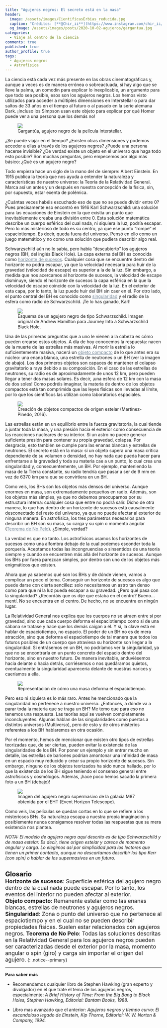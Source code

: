 ```yaml
---
title: "Agujeros negros: El secreto está en la masa"
header:
  image: /assets/images/CientificasErbias_reducida.jpg
  caption: "Créditos: [**@Chir_ii**](https://www.instagram.com/chir_ii/?hl=en)"
  og_image: /assets/images/posts/2020-10-02-agujeros/gargantua.jpg
categories:
  - Viaje al centro de la ciencia
comments: true
published: true
author_profile: true
tags:
  - Agujeros negros
  - Astrofísica
--- 
```


La ciencia está cada vez más presente en las obras cinematográficas y, aunque a veces es de manera errónea o sobreactuada, si hay algo que se lleve la palma, un comodín para explicar lo inexplicable, un argumento para que todo sea posible, esos son los agujeros negros. Los hemos visto utilizados para acceder a múltiples dimensiones en Interstellar o para dar saltos de 33 años en el tiempo al futuro o al pasado en la serie alemana Dark. ¡Incluso los Simpson usan este objeto para explicar por qué Homer puede ver a una persona que los demás no!

<style>
img {
  display: block;
  margin-left: auto;
  margin-right: auto;
}
</style>
<figure>
	<img src="{{ site.url }}{{ site.baseurl }}/assets/images/posts/2020-10-02-agujeros/gargantua.jpg"/>
	<figcaption> Gargantúa, agujero negro de la película Interstellar.</figcaption>
</figure>

¿Se puede viajar en el tiempo? ¿Existen otras dimensiones y podemos acceder a ellas a través de los agujeros negros? ¿Puede una persona hacerse invisible? ¿De verdad existe un objeto en el universo que haga todo esto posible? Son muchas preguntas, pero empecemos por algo más básico: ¿Qué es un agujero negro?

Todo empieza hace un siglo de la mano del de siempre: Albert Einstein. En 1915 publica la teoría que nos ayuda a entender la naturaleza y características de nuestro universo: la Teoría de la Relatividad General. Marca así un antes y un después en nuestra concepción de la física, sin, por supuesto, estar exenta de polémica. 

¿Cuántas veces habéis escuchado eso de que no se puede dividir entre 0? Pues precisamente eso encontró en 1916 Karl Schwarzschild: una solución para las ecuaciones de Einstein en la que existía un punto que inevitablemente creaba una división entre 0. Esta solución matemática describe un cuerpo esférico del cual nada, ni siquiera la luz, podría escapar. Pero lo más misterioso de todo es su centro, ya que ese punto “rompe” el espaciotiempo. Es decir, queda fuera del universo. Pensó en ello como un juego matemático y no como una solución que pudiera describir algo real. 

Schwarzschild aún no lo sabía, pero había “descubierto” los agujeros negros (BH, del inglés Black Hole). La capa externa del BH es conocida como <a style="color:lightslategray" href="https://cientificaserbias.github.io/blog/viaje%20al%20centro%20de%20la%20ciencia/agujeros/index.html#target">horizonte de sucesos</a>. Cualquier cosa que se encuentre dentro del horizonte no podrá escapar, ya que la velocidad necesaria para huir de la gravedad (velocidad de escape) es superior a la de la luz. Sin embargo, a medida que nos acercamos al horizonte de sucesos, la velocidad de escape disminuye, siendo el horizonte de sucesos la capa esférica en la que la velocidad de escape coincide con la velocidad de la luz. En el exterior de esta capa, por lo tanto, la luz puede huir del BH sin caer en él. Por otro lado, el punto central del BH es conocido como <a style="color:lightslategray" href="https://cientificaserbias.github.io/blog/viaje%20al%20centro%20de%20la%20ciencia/agujeros/index.html#target">singularidad</a> y el radio de la esfera como radio de Schwarzschild. ¡Te lo has ganado, Karl!

<figure>
	<img src="{{ site.url }}{{ site.baseurl }}/assets/images/posts/2020-10-02-agujeros/esquemaBH.jpg"/>
	<figcaption> Esquema de un agujero negro de tipo Schwarzschild. Imagen original de Andrew Hamilton para Journey Into a Schwarzschild Black Hole.</figcaption>
</figure>

Una de las primeras preguntas que a uno le vienen a la cabeza es cómo pueden crearse estos objetos. A día de hoy conocemos la respuesta: nacen de la muerte de las estrellas más masivas. Al morir la estrella lo suficientemente masiva, nacerá un <a style="color:lightslategray" href="https://cientificaserbias.github.io/blog/viaje%20al%20centro%20de%20la%20ciencia/agujeros/index.html#target">objeto compacto</a> de lo que antes era su núcleo: una enana blanca, una estrella de neutrones o un BH (ver la imagen de abajo). Los dos primeros objetos son capaces de mantener el colapso gravitatorio a raya debido a su composición. En el caso de las estrellas de neutrones, su radio es de aproximadamente de unos 12 km, pero pueden llegar a tener dos masas solares. Es decir, ¡una esfera de 12 km con la masa de dos soles! Como podréis imaginar, la materia de dentro de los objetos compactos está tan comprimida que las leyes físicas son llevadas al límite, por lo que los científicos las utilizan como laboratorios espaciales.

<figure>
	<img src="{{ site.url }}{{ site.baseurl }}/assets/images/posts/2020-10-02-agujeros/fateofstars.jpg"/>
	<figcaption> Creación de objetos compactos de origen estelar (Martínez-Pinedo, 2016).</figcaption>
</figure>

Las estrellas están en un equilibrio entre la fuerza gravitatoria, la cual tiende a juntar toda la masa, y una presión hacia el exterior como consecuencia de las reacciones nucleares de su interior. Si un astro no puede generar suficiente presión para contener su propia gravedad, colapsa. Por desgracia, esto también se cumple para las enanas blancas y estrellas de neutrones. El secreto está en la masa: si un objeto supera una masa crítica dependiente de su volumen o densidad, no hay nada que pueda hacer para enfrentarse a la gravedad y toda su materia cae a un punto, lo cual crea una singularidad y, consecuentemente, un BH. Por ejemplo, manteniendo la masa de la Tierra constante, su radio tendría que pasar a ser de 9 mm en vez de 6370 km para que se convirtiera en un BH. 

Como veis, los BHs son los objetos más densos del universo. Aunque enormes en masa, son extremadamente pequeños en radio. Además, son los objetos más simples, ya que no debemos preocuparnos por su estructura interna: cualquier cosa que entre no podrá salir. Dicho de otra manera, lo que hay dentro de un horizonte de sucesos está causalmente desconectado del resto del universo, ya que no puede afectar al exterior de ninguna manera. En astrofísica, los tres parámetros necesarios para describir un BH son su masa, su carga y su spin o momento angular (<a style="color:lightslategray" href="https://cientificaserbias.github.io/blog/viaje%20al%20centro%20de%20la%20ciencia/agujeros/index.html#target">Teorema de No Pelo</a>). ¿Simple, verdad?

La verdad es que no tanto. Los astrofísicos usamos los horizontes de sucesos como una alfombra debajo de la cual podemos esconder toda la porquería. Aceptamos todas las incongruencias o sinsentidos de una teoría siempre y cuando se encuentren más allá del horizonte de sucesos. Aunque los BHs por fuera parezcan simples, por dentro son uno de los objetos más enigmáticos que existen. 

Ahora que ya sabemos qué son los BHs y de dónde vienen, vamos a complicar un poco el tema. Conseguir un horizonte de sucesos es algo que puede darse con cierta sencillez: solo necesitamos un astro tan denso como para que ni la luz pueda escapar a su gravedad. ¿Pero qué pasa con la singularidad? ¿Recordáis que os dije que estaba en el centro? Bueno… mentí. No se encuentra en el centro. De hecho, no se encuentra en ningún lugar.
 
La Relatividad General nos explica que los cuerpos no se atraen entre sí por gravedad, sino que cada cuerpo deforma el espaciotiempo como si de una sábana se tratase y hace que los demás caigan a él. Y sí, la clave está en hablar de espaciotiempo, no espacio. El poder de un BH no es de mera atracción, sino que deforma el espaciotiempo de tal manera que todos los futuros posibles de un cuerpo que atraviesa su horizonte son llegar a la singularidad. Si entrásemos en un BH, no podríamos ver la singularidad, ya que no se encontraría en un punto concreto del espacio dentro del horizonte, sino en nuestro futuro. De manera inevitable, anduviésemos hacia delante o hacia detrás, corriésemos o nos quedáramos quietos, eventualmente la singularidad aparecería delante de nuestras narices y caeríamos a ella.

<figure>
	<img src="{{ site.url }}{{ site.baseurl }}/assets/images/posts/2020-10-02-agujeros/spacetime.jpg"/>
	<figcaption> Representación de cómo una masa deforma el espaciotiempo.</figcaption>
</figure>

Pero eso ni siquiera es lo más raro. Antes he mencionado que la singularidad no pertenece a nuestro universo. ¿Entonces, a dónde va a parar toda la materia que se traga un BH? Me temo que para eso no tenemos una respuesta. Las teorías aquí se vuelven completamente inconcluyentes. Algunas hablan de las singularidades como puertas a distintos universos (Multiverso), pero de esto y de otros misterios referentes a los BH hablaremos en otra ocasión.

Por el momento, hemos de mencionar que existen otro tipos de estrellas teorizadas que, de ser ciertas, pueden evitar la existencia de las singularidades de los BH. Por poner un ejemplo y sin entrar mucho en detalle,  las estrellas de bariones podrían amontonar una infinidad de masa en un espacio muy reducido y crear su propio horizonte de sucesos. Sin embargo, ninguno de los objetos teorizados ha sido nunca hallado, por lo que la existencia de los BH sigue teniendo el consenso general entre astrofísicos y cosmólogos. Además, ¡hace poco hemos sacado la primera foto a un BH (debajo)!

<figure>
	<img src="{{ site.url }}{{ site.baseurl }}/assets/images/posts/2020-10-02-agujeros/BH2017.jpg"/>
	<figcaption> Imagen del agujero negro supermasivo de la galaxia M87 obtenida por el EHT (Event Horizon Telescope).</figcaption>
</figure>

Como veis, las películas se quedan cortas en lo que se refiere a los misteriosos BHs. Su naturaleza escapa a nuestra propia imaginación y posiblemente nunca consigamos resolver todas las respuestas que su mera existencia nos plantea. 

*NOTA: El modelo de agujero negro aquí descrito es de tipo Schwarzschild y de masa estelar. Es decir, tiene origen estelar y carece de momento angular y carga. Lo elegimos así por simplicidad para los lectores que tienen un primer contacto, aunque no descartamos describir los tipo Kerr (con spin) o hablar de los supermasivos en un futuro.* 
&nbsp;  
&nbsp;

<span style="font-size:1.5em"><a id="target" style= "color:black"><b>Glosario</b></a></span>
&nbsp;   
<span style="font-size:1.25em">
**Horizonte de sucesos**: Superficie esférica del agujero negro dentro de la cual nada puede escapar. Por lo tanto, los eventos del interior no pueden afectar al exterior.                
**Objeto compacto**: Remanente estelar como las enanas blancas,  estrellas de neutrones y agujeros negros.           
**Singularidad**: Zona o punto del universo que no pertenece al espaciotiempo y en el cual no se pueden describir propiedades físicas. Suelen estar relacionados con agujeros negros.
**Teorema de No Pelo**: Todas las soluciones descritas en la Relatividad General para los agujeros negros pueden ser caracterizadas desde el exterior por la masa, momento angular o spin (giro) y carga sin importar el origen del agujero.</span>
{: .notice--primary} 


---
**Para saber más**
* Recomendamos cualquier libro de Stephen Hawking (gran experto y divulgador) en el que trate el tema de los agujeros negros, especialmente: *A Brief History of Time: From the Big Bang to Black Holes, Stephen Hawking, Editorial: Bantam Books, 1988.* 

* Libro mas avanzado que el anterior: *Agujeros negros y tiempo curvo: El escandaloso legado de Einstein, Kip Thorne, Editorial: W. W. Norton & Company, 1994.*

